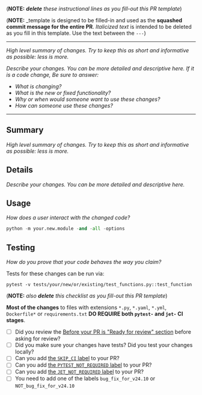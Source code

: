 (**NOTE:** _**delete** these instructional lines as you fill-out this PR template_)

(**NOTE:** _template is designed to be filled-in and used as the **squashed commit message for the entire PR**. _Italicized text_ is intended to be deleted as you fill in this template. Use the text between the `---`)

---

_High level summary of changes. Try to keep this as short and informative as possible: less is more._

_Describe your changes. You can be more detailed and descriptive here. If it is a code change, Be sure to answer:_
  - _What is changing?_
  - _What is the new or fixed functionality?_
  - _Why or when would someone want to use these changes?_
  - _How can someone use these changes?_
---

## Summary
_High level summary of changes. Try to keep this as short and informative as possible: less is more._

## Details
_Describe your changes. You can be more detailed and descriptive here._

## Usage
_How does a user interact with the changed code?_
```python
python -m your.new.module -and -all -options
```

## Testing
_How do you prove that your code behaves the way you claim?_

Tests for these changes can be run via:
```shell
pytest -v tests/your/new/or/existing/test_functions.py::test_function
```


(**NOTE:** _also **delete** this checklist as you fill-out this PR template_)

**Most of the changes** to files with extensions `*.py`, `*.yaml`, `*.yml`, `Dockerfile*` or `requirements.txt` **DO REQUIRE both `pytest-` and `jet-` CI stages**.

- [ ] Did you review the [Before your PR is "Ready for review" section](https://github.com/NVIDIA/bionemo-fw-ea/-/blob/dev/CONTRIBUTING.md?ref_type=heads#before-pr-ready) before asking for review?
- [ ] Did you make sure your changes have tests? Did you test your changes locally?
- [ ] Can you add [the `SKIP_CI` label](https://github.com/NVIDIA/bionemo-fw-ea/-/blob/dev/CONTRIBUTING.md?ref_type=heads#skip-ci) to your PR?
- [ ] Can you add [the `PYTEST_NOT_REQUIRED` label](https://github.com/NVIDIA/bionemo-fw-ea/-/blob/dev/CONTRIBUTING.md?ref_type=heads#skip-pytest) to your PR?
- [ ] Can you add [the `JET_NOT_REQUIRED` label](https://github.com/NVIDIA/bionemo-fw-ea/-/blob/dev/CONTRIBUTING.md?ref_type=heads#skip-jet) to your PR?
- [ ] You need to add one of the labels `bug_fix_for_v24.10` or `NOT_bug_fix_for_v24.10`
